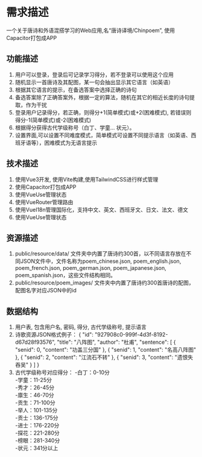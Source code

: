 # 需求描述
一个关于唐诗和外语混搭学习的Web应用,名“唐诗译境/Chinpoem”, 使用Capacitor打包成APP

## 功能描述
1. 用户可以登录，登录后可记录学习得分，若不登录可以使用这个应用
2. 随机显示一首唐诗及其配图，某一句会抽出显示其它语言（如英语）
3. 根据其它语言的提示，在备选答案中选择正确的诗句
4. 备选答案除了正确答案外，根据一定的算法，随机在其它的相近长度的诗句提取，作为干扰
5. 登录用户记录得分，若正确，则得分+1(简单模式)或+2(困难模式), 若错误则得分-1(简单模式)或-2(困难模式)
6. 根据得分获得古代学级称号（白丁、学童... 状元）。
7. 设置界面,可以设置不同难度模式，简单模式可设置不同提示语言（如英语、西班牙语等），困难模式为无语言提示
   
## 技术描述
1. 使用Vue3开发, 使用Vite构建,使用TailwindCSS进行样式管理
2. 使用Capacitor打包成APP
3. 使用VueUse管理状态
4. 使用VueRouter管理路由
5. 使用VueI18n管理国际化，支持中文、英文、西班牙文、日文、法文、德文
6. 使用VueUse管理状态

## 资源描述
1. public/resource/data/ 文件夹中内置了唐诗约300首，以不同语言存放在不同JSON文件中，文件名称为poem_chinese.json, poem_english.json, poem_french.json, poem_german.json, poem_japanese.json, poem_spanish.json，这些文件结构相同。
2. public/resource/poem_images/ 文件夹中内置了唐诗约300首唐诗的配图，配图名字对应JSON中的id

## 数据结构
1. 用户表, 包含用户名, 密码, 得分, 古代学级称号, 提示语言
2. 诗歌资源JSON格式例子：
    {
        "id": "927908c0-999f-4d3f-8192-d67d28f93576",
        "title": "八阵图",
        "author": "杜甫",
        "sentence": [
            {
                "senid": 0,
                "content": "功盖三分国"
            },
            {
                "senid": 1,
                "content": "名高八阵图"
            },
            {
                "senid": 2,
                "content": "江流石不转"
            },
            {
                "senid": 3,
                "content": "遗恨失吞吴"
            }
        ]
    }
3. 古代学级称号对应得分：
-白丁：0-10分  
-学童：11-25分  
-秀才：26-45分  
-廪生：46-70分  
-贡生：71-100分  
-举人：101-135分  
-贡士：136-175分  
-进士：176-220分  
-探花：221-280分  
-榜眼：281-340分  
-状元：341分以上





